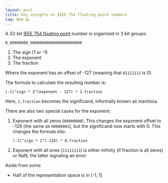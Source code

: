 ```yaml
---
layout: post
title: Key insights on IEEE 754 floating point numbers
tag: Web 💻
---
```


A 32-bit [IEEE 754 floating point](https://evanw.github.io/float-toy/) number is organized in 3 bit groups:

`0_00000000_00000000000000000000000`

1. The sign (1 or -1)
2. The exponent
3. The fraction

Where the exponent has an offset of -127 (meaning that `01111111` is 0).

The formula to calculate the resulting number is:

```text
(-1)^sign * 2^(exponent - 127) * 1.fraction
```

Here, `1.fraction` becomes the significand, informally known as mantissa.

There are also two special cases for the exponent:

1. Exponent with all zeros (`00000000`). This changes the exponent offset to -126 (the same as `00000001`), but the significand now starts with 0. This changes the formula into:

   ```text
   (-1)^sign * 2^(-126) * 0.fraction
   ```

2. Exponent with all ones (`11111111`) is either infinity (if fraction is all zeros) or NaN, the latter signaling an error.

Aside from some

- Half of the representation space is in [-1, 1]
